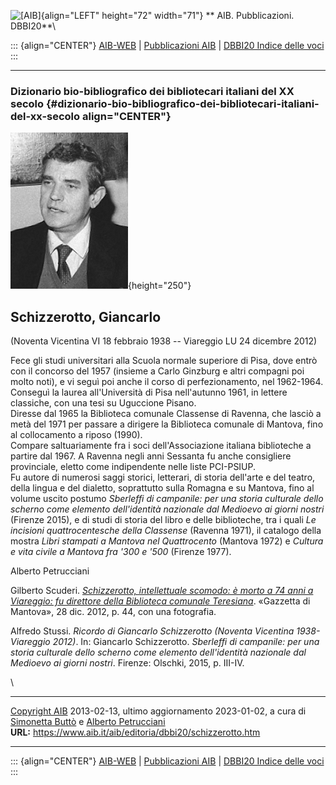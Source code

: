 ![\[AIB\]](/aib/wi/aibv72.gif){align="LEFT" height="72" width="71"}
** AIB. Pubblicazioni. DBBI20**\

::: {align="CENTER"}
[AIB-WEB](/) \| [Pubblicazioni AIB](/pubblicazioni/) \| [DBBI20 Indice
delle voci](dbbi20.htm)
:::

------------------------------------------------------------------------

### Dizionario bio-bibliografico dei bibliotecari italiani del XX secolo {#dizionario-bio-bibliografico-dei-bibliotecari-italiani-del-xx-secolo align="CENTER"}

![\[Ritratto\]](schizzerotto.jpg){height="250"}

## Schizzerotto, Giancarlo

(Noventa Vicentina VI 18 febbraio 1938 -- Viareggio LU 24 dicembre 2012)

Fece gli studi universitari alla Scuola normale superiore di Pisa, dove
entrò con il concorso del 1957 (insieme a Carlo Ginzburg e altri
compagni poi molto noti), e vi seguì poi anche il corso di
perfezionamento, nel 1962-1964. Conseguì la laurea all\'Università di
Pisa nell\'autunno 1961, in lettere classiche, con una tesi su Uguccione
Pisano.\
Diresse dal 1965 la Biblioteca comunale Classense di Ravenna, che lasciò
a metà del 1971 per passare a dirigere la Biblioteca comunale di
Mantova, fino al collocamento a riposo (1990).\
Compare saltuariamente fra i soci dell\'Associazione italiana
biblioteche a partire dal 1967. A Ravenna negli anni Sessanta fu anche
consigliere provinciale, eletto come indipendente nelle liste
PCI-PSIUP.\
Fu autore di numerosi saggi storici, letterari, di storia dell\'arte e
del teatro, della lingua e del dialetto, soprattutto sulla Romagna e su
Mantova, fino al volume uscito postumo *Sberleffi di campanile: per una
storia culturale dello scherno come elemento dell\'identità nazionale
dal Medioevo ai giorni nostri* (Firenze 2015), e di studi di storia del
libro e delle biblioteche, tra i quali *Le incisioni quattrocentesche
della Classense* (Ravenna 1971), il catalogo della mostra *Libri
stampati a Mantova nel Quattrocento* (Mantova 1972) e *Cultura e vita
civile a Mantova fra \'300 e \'500* (Firenze 1977).

Alberto Petrucciani

Gilberto Scuderi. [*Schizzerotto, intellettuale scomodo: è morto a 74
anni a Viareggio: fu direttore della Biblioteca comunale
Teresiana*](http://gazzettadimantova.gelocal.it/cronaca/2012/12/28/news/schizzerotto-intellettuale-scomodo-1.6263744).
«Gazzetta di Mantova», 28 dic. 2012, p. 44, con una fotografia.

Alfredo Stussi. *Ricordo di Giancarlo Schizzerotto (Noventa Vicentina
1938-Viareggio 2012)*. In: Giancarlo Schizzerotto. *Sberleffi di
campanile: per una storia culturale dello scherno come elemento
dell\'identità nazionale dal Medioevo ai giorni nostri*. Firenze:
Olschki, 2015, p. III-IV.

\

------------------------------------------------------------------------

[Copyright AIB](/su-questo-sito/dichiarazione-di-copyright-aib-web/)
2013-02-13, ultimo aggiornamento 2023-01-02, a cura di [Simonetta
Buttò](/aib/redazione3.htm) e [Alberto
Petrucciani](/su-questo-sito/redazione-aib-web/)\
**URL:** https://www.aib.it/aib/editoria/dbbi20/schizzerotto.htm

------------------------------------------------------------------------

::: {align="CENTER"}
[AIB-WEB](/) \| [Pubblicazioni AIB](/pubblicazioni/) \| [DBBI20 Indice
delle voci](dbbi20.htm)
:::
